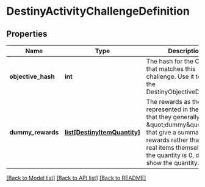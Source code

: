 # DestinyActivityChallengeDefinition

## Properties
Name | Type | Description | Notes
------------ | ------------- | ------------- | -------------
**objective_hash** | **int** | The hash for the Objective that matches this challenge. Use it to look up the DestinyObjectiveDefinition. | [optional] 
**dummy_rewards** | [**list[DestinyItemQuantity]**](DestinyItemQuantity.md) | The rewards as they&#39;re represented in the UI. Note that they generally link to \&quot;dummy\&quot; items that give a summary of rewards rather than direct, real items themselves.  If the quantity is 0, don&#39;t show the quantity. | [optional] 

[[Back to Model list]](../README.md#documentation-for-models) [[Back to API list]](../README.md#documentation-for-api-endpoints) [[Back to README]](../README.md)



